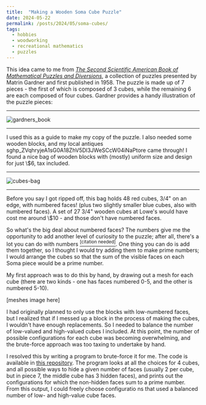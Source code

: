 ```yaml
---
title:  "Making a Wooden Soma Cube Puzzle"
date: 2024-05-22
permalink: /posts/2024/05/soma-cubes/
tags:
  - hobbies
  - woodworking
  - recreational mathematics
  - puzzles
---
```

This idea came to me from [_The Second Scientific American Book of Mathematical Puzzles and Diversions_](https://www.thriftbooks.com/w/the-second-scientific-american-book-of-mathematical-puzzles-and-diversions_martin-gardner/532897/item/#edition=11752957&idiq=24729931), a collection of puzzles presented by Matrin Gardner and first published in 1958. The puzzle is made up of 7 pieces - the first of which is composed of 3 cubes, while the remaining 6 are each composed of four cubes. Gardner provides a handy illustration of the puzzle pieces:

------

![gardners_book](https://github.com/kesslerjohn/kesslerjohn.github.io/assets/80122119/f5660283-e2da-461b-a65d-96284f14f9da)

------

I used this as a guide to make my copy of the puzzle. I also needed some wooden blocks, and my local antiques s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tore came through! I found a nice bag of wooden blocks with (mostly) uniform size and design for just \\$6, tax included. 

------

![cubes-bag](https://github.com/kesslerjohn/kesslerjohn.github.io/assets/80122119/e1845d51-4ffb-44c7-bd4f-0fe96e2b3571)

------

Before you say I got ripped off, this bag holds 48 red cubes, 3/4" on an edge, with numbered faces! (plus two slightly smaller blue cubes, also with numbered faces). A set of 27 3/4" wooden cubes at Lowe's would have cost me around \\$10 - and those don't have numbered faces. 

So what's the big deal about numbered faces? The numbers give me the opportunity to add another level of curiosity to the puzzle; after all, there's a lot you can do with numbers [$^{\text{[citation needed]}}$](https://xkcd.com/285/). One thing you can do is add them together, so I thought I would try adding them to make prime numbers; I would arrange the cubes so that the sum of the visible faces on each Soma piece would be a prime number. 

My first approach was to do this by hand, by drawing out a mesh for each cube (there are two kinds - one has faces numbered 0-5, and the other is numbered 5-10). 

[meshes image here]

I had originally planned to only use the blocks with low-numbered faces, but I realized that if I messed up a block in the process of making the cubes, I wouldn't have enough replacements. So I needed to balance the number of low-valued and high-valued cubes I included. At this point, the number of possible configurations for each cube was becoming overwhelming, and the brute-force approach was too taxing to undertake by hand. 

I resolved this by writing a program to brute-force it for me. The code is available in [this repository](https://github.com/kesslerjohn/soma-cube-puzzle). The program looks at all the choices for 4 cubes, and all possible ways to hide a given number of faces (usually 2 per cube, but in piece 7, the middle cube has 3 hidden faces), and prints out the configurations for which the non-hidden faces sum to a prime number. From this output, I could freely choose configuratio
ns that used a balanced number of low- and high-value cube faces.
